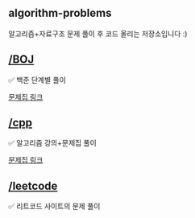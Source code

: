## algorithm-problems
알고리즘+자료구조 문제 풀이 후 코드 올리는 저장소입니다 :)

## [/BOJ](./BOJ/)

✅ 백준 단계별 풀이 

[문제집 링크](https://www.acmicpc.net/step)


## [/cpp](./cpp/)
✅ 알고리즘 강의+문제집 풀이

[문제집 링크](https://github.com/encrypted-def/basic-algo-lecture/blob/master/workbook.md
)

## [/leetcode](/leetcode/)
✅ 리트코드 사이트의 문제 풀이
